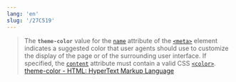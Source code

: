 ```yaml
---
lang: 'en'
slug: '/27C519'
---
```


> The **`theme-color`** value for the [`name`](https://developer.mozilla.org/en-US/docs/Web/HTML/Element/meta#attr-name) attribute of the [`<meta>`](https://developer.mozilla.org/en-US/docs/Web/HTML/Element/meta) element indicates a suggested color that user agents should use to customize the display of the page or of the surrounding user interface. If specified, the [`content`](https://developer.mozilla.org/en-US/docs/Web/HTML/Element/meta#attr-content) attribute must contain a valid CSS [`<color>`](https://developer.mozilla.org/en-US/docs/Web/CSS/color_value). [theme-color - HTML: HyperText Markup Language](https://developer.mozilla.org/en-US/docs/Web/HTML/Element/meta/name/theme-color)
